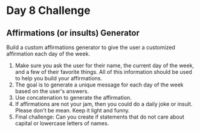 # Day 8 Challenge

## Affirmations (or insults) Generator

Build a custom affirmations generator to give the user a customized affirmation each day of the week.

1. Make sure you ask the user for their name, the current day of the week, and a few of their favorite things. All of this information should be used to help you build your affirmations.
2. The goal is to generate a unique message for each day of the week based on the user's answers.
3. Use concatenation to generate the affirmation.
4. If affirmations are not your jam, then you could do a daily joke or insult. Please don't be mean. Keep it light and funny.
5. Final challenge: Can you create if statements that do not care about capital or lowercase letters of names.
